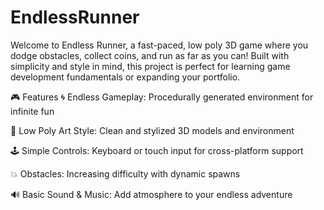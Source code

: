 # EndlessRunner
Welcome to Endless Runner, a fast-paced, low poly 3D game where you dodge obstacles, collect coins, and run as far as you can! Built with simplicity and style in mind, this project is perfect for learning game development fundamentals or expanding your portfolio.


🎮 Features
🌀 Endless Gameplay: Procedurally generated environment for infinite fun

🎨 Low Poly Art Style: Clean and stylized 3D models and environment

🕹️ Simple Controls: Keyboard or touch input for cross-platform support

💥 Obstacles: Increasing difficulty with dynamic spawns

🔊 Basic Sound & Music: Add atmosphere to your endless adventure
